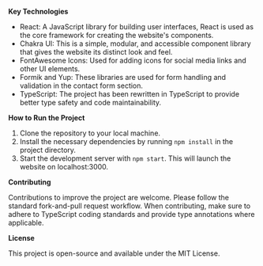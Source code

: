 **Key Technologies**

- React: A JavaScript library for building user interfaces, React is used as the core framework for creating the website's components.
- Chakra UI: This is a simple, modular, and accessible component library that gives the website its distinct look and feel.
- FontAwesome Icons: Used for adding icons for social media links and other UI elements.
- Formik and Yup: These libraries are used for form handling and validation in the contact form section.
- TypeScript: The project has been rewritten in TypeScript to provide better type safety and code maintainability.

**How to Run the Project**

1. Clone the repository to your local machine.
2. Install the necessary dependencies by running `npm install` in the project directory.
3. Start the development server with `npm start`. This will launch the website on localhost:3000.

**Contributing**

Contributions to improve the project are welcome. Please follow the standard fork-and-pull request workflow. When contributing, make sure to adhere to TypeScript coding standards and provide type annotations where applicable.

**License**

This project is open-source and available under the MIT License.
